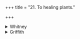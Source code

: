 +++
title = "21. To healing plants."

+++

<details><summary>Whitney</summary>

### Comment
Found also in Pāipp. 1. Used by Kāuś. (30. 8) in a remedial rite for growth of hair.


### Translations
Translated: Florenz, 275 or 27; Grill, 50, 160; Griffith, i. 256; Bloomfield, 30, 470.—See also Bergaigne-Henry, Manuel, p. 150.
</details>

<details><summary>Griffith</summary>

A charm to strengthen hair and promote its growth
</details>
